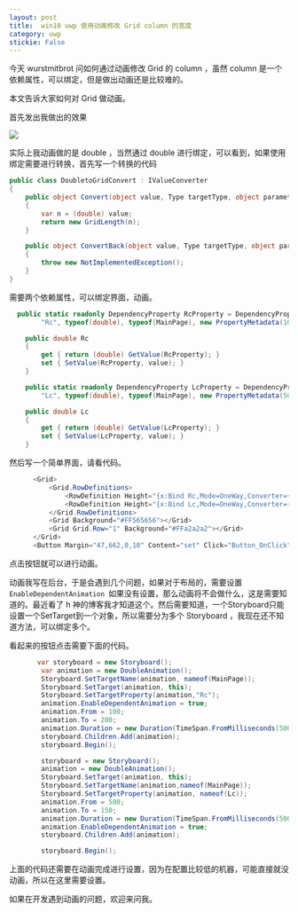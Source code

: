 ```yaml
---
layout: post
title:  win10 uwp 使用动画修改 Grid column 的宽度 
category: uwp 
stickie: False
---
```


今天 wurstmitbrot 问如何通过动画修改 Grid 的 column ，虽然 column 是一个依赖属性，可以绑定，但是做出动画还是比较难的。

本文告诉大家如何对 Grid 做动画。

<!--more-->

首先发出我做出的效果

![](http://7xqpl8.com1.z0.glb.clouddn.com/34fdad35-5dfe-a75b-2b4b-8c5e313038e2%2F2017%25E5%25B9%25B48%25E6%259C%25883%25E6%2597%25A5%2520091908.gif)

实际上我动画做的是 double ，当然通过 double 进行绑定，可以看到，如果使用绑定需要进行转换，首先写一个转换的代码

```csharp
public class DoubletoGridConvert : IValueConverter
{
    public object Convert(object value, Type targetType, object parameter, string language)
    {
        var n = (double) value;
        return new GridLength(n);
    }

    public object ConvertBack(object value, Type targetType, object parameter, string language)
    {
        throw new NotImplementedException();
    }
}
```

需要两个依赖属性，可以绑定界面，动画。

```csharp
  public static readonly DependencyProperty RcProperty = DependencyProperty.Register(
        "Rc", typeof(double), typeof(MainPage), new PropertyMetadata(100d));

    public double Rc
    {
        get { return (double) GetValue(RcProperty); }
        set { SetValue(RcProperty, value); }
    }

    public static readonly DependencyProperty LcProperty = DependencyProperty.Register(
        "Lc", typeof(double), typeof(MainPage), new PropertyMetadata(500d));

    public double Lc
    {
        get { return (double) GetValue(LcProperty); }
        set { SetValue(LcProperty, value); }
    }
```

然后写一个简单界面，请看代码。

```csharp
      <Grid>
          <Grid.RowDefinitions>
              <RowDefinition Height="{x:Bind Rc,Mode=OneWay,Converter={StaticResource double}}"/>
              <RowDefinition Height="{x:Bind Lc,Mode=OneWay,Converter={StaticResource double}}"/>
          </Grid.RowDefinitions>
          <Grid Background="#FF565656"></Grid>
          <Grid Grid.Row="1" Background="#FFa2a2a2"></Grid>
      </Grid>
      <Button Margin="47,662,0,10" Content="set" Click="Button_OnClick"></Button>
```


点击按钮就可以进行动画。

动画我写在后台，于是会遇到几个问题，如果对于布局的，需要设置`EnableDependentAnimation `如果没有设置，那么动画将不会做什么，这是需要知道的。最近看了 h 神的博客我才知道这个。然后需要知道，一个Storyboard只能设置一个SetTarget到一个对象，所以需要分为多个 Storyboard ，我现在还不知道方法，可以绑定多个。

看起来的按钮点击需要下面的代码。

```csharp
       var storyboard = new Storyboard();
        var animation = new DoubleAnimation();
        Storyboard.SetTargetName(animation, nameof(MainPage));
        Storyboard.SetTarget(animation, this);
        Storyboard.SetTargetProperty(animation,"Rc");
        animation.EnableDependentAnimation = true;
        animation.From = 100;
        animation.To = 200;
        animation.Duration = new Duration(TimeSpan.FromMilliseconds(500));
        storyboard.Children.Add(animation);
        storyboard.Begin();

        storyboard = new Storyboard();
        animation = new DoubleAnimation();
        Storyboard.SetTarget(animation, this);
        Storyboard.SetTargetName(animation,nameof(MainPage));
        Storyboard.SetTargetProperty(animation, nameof(Lc));
        animation.From = 500;
        animation.To = 150;
        animation.Duration = new Duration(TimeSpan.FromMilliseconds(500));
        animation.EnableDependentAnimation = true;
        storyboard.Children.Add(animation);

        storyboard.Begin();
```

上面的代码还需要在动画完成进行设置，因为在配置比较低的机器，可能直接就没动画，所以在这里需要设置。

如果在开发遇到动画的问题，欢迎来问我。


